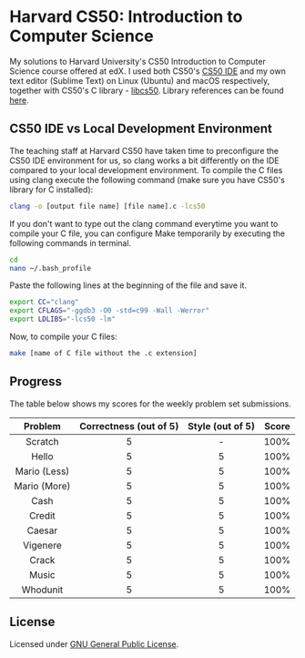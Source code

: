 # Harvard CS50: Introduction to Computer Science

My solutions to Harvard University's CS50 Introduction to Computer Science course offered at edX. I used both CS50's [CS50 IDE](cs5.io) and my own text editor (Sublime Text) on Linux (Ubuntu) and macOS respectively, together with CS50's C library - [libcs50](https://github.com/cs50/libcs50). Library references can be found [here](https://reference.cs50.net).

## CS50 IDE vs Local Development Environment

The teaching staff at Harvard CS50 have taken time to preconfigure the CS50 IDE environment for us, so clang works a bit differently on the IDE compared to your local development environment. To compile the C files using clang execute the following command (make sure you have CS50's library for C installed):

```bash
clang -o [output file name] [file name].c -lcs50
```

If you don't want to type out the clang command everytime you want to compile your C file, you can configure Make temporarily by executing the following commands in terminal.

```bash
cd
nano ~/.bash_profile
```

Paste the following lines at the beginning of the file and save it.

```bash
export CC="clang"
export CFLAGS="-ggdb3 -O0 -std=c99 -Wall -Werror"
export LDLIBS="-lcs50 -lm"
```

Now, to compile your C files:

```bash
make [name of C file without the .c extension]
``` 

## Progress

The table below shows my scores for the weekly problem set submissions.

|    Problem   | Correctness (out of 5) | Style (out of 5) | Score |
|:------------:|:----------------------:|:----------------:|:-----:|
|    Scratch   |            5           |         -        |  100% |
|     Hello    |            5           |         5        |  100% |
| Mario (Less) |            5           |         5        |  100% |
| Mario (More) |            5           |         5        |  100% |
|     Cash     |            5           |         5        |  100% |
|    Credit    |            5           |         5        |  100% |
|    Caesar    |            5           |         5        |  100% |
|   Vigenere   |            5           |         5        |  100% |
|    Crack     |            5           |         5        |  100% |
|    Music     |            5           |         5        |  100% |
|   Whodunit   |            5           |         5        |  100% |

## License

Licensed under [GNU General Public License](https://github.com/nikhilraghava/Harvard-CS50/blob/master/LICENSE).